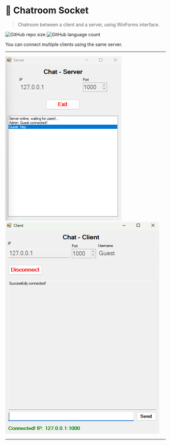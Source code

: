 # 💬 Chatroom Socket

> Chatroom between a client and a server, using WinForms interface.

![GitHub repo size](https://img.shields.io/github/repo-size/texasnk/Chatroom-Socket?style=for-the-badge) ![GitHub language count](https://img.shields.io/github/languages/top/texasnk/Chatroom-Socket?style=for-the-badge)

You can connect multiple clients using the same server.

---

<img src="/images/ChatServerIMG.png" alt="Chat Server" height="50%">
<img src="/images/ChatClientIMG.png" alt="Chat Server" height="50%">

---